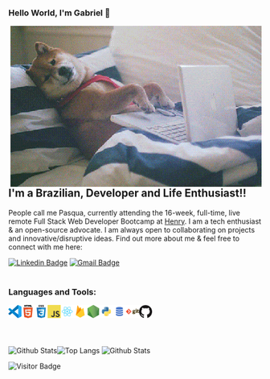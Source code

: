 ### Hello World, I'm Gabriel 👋

 <img align="right" alt="GIF" src="https://github.com/gapasquantonio/gapasquantonio/blob/main/code.gif?raw=true" width="500" height="320" />


## I'm a Brazilian, Developer and Life Enthusiast!!



People call me Pasqua, currently attending the 16-week, full-time, live remote Full Stack Web Developer Bootcamp at [Henry](https://www.soyhenry.com/). I am a tech enthusiast & an open-source advocate. I am always open to collaborating on projects and innovative/disruptive ideas. Find out more about me & feel free to connect with me here:

[![Linkedin Badge](https://img.shields.io/badge/-gapasquantonio-blue?style=flat-square&logo=Linkedin&logoColor=white&link=https://www.linkedin.com/in/gapasquantonio/)](https://www.linkedin.com/in/gabrielpasquantonio/)
[![Gmail Badge](https://img.shields.io/badge/-pasquantonioo@gmail.com-c14438?style=flat-square&logo=Gmail&logoColor=white&link=mailto:pasquantonioo@gmail.com)](mailto:pasquantonioo@gmail.com)
<br />
<br />
### Languages and Tools:

<img align="left" alt="Visual Studio Code" width="26px" src="https://raw.githubusercontent.com/github/explore/80688e429a7d4ef2fca1e82350fe8e3517d3494d/topics/visual-studio-code/visual-studio-code.png" />
<img align="left" alt="HTML5" width="26px" src="https://raw.githubusercontent.com/github/explore/80688e429a7d4ef2fca1e82350fe8e3517d3494d/topics/html/html.png" />
<img align="left" alt="CSS3" width="26px" src="https://raw.githubusercontent.com/github/explore/80688e429a7d4ef2fca1e82350fe8e3517d3494d/topics/css/css.png" />
<img align="left" alt="JavaScript" width="26px" src="https://raw.githubusercontent.com/github/explore/80688e429a7d4ef2fca1e82350fe8e3517d3494d/topics/javascript/javascript.png" />
<img align="left" alt="React" width="26px" src="https://raw.githubusercontent.com/github/explore/80688e429a7d4ef2fca1e82350fe8e3517d3494d/topics/react/react.png" />
<img align="left" alt="Firebase" width="26px"src="https://raw.githubusercontent.com/github/explore/80688e429a7d4ef2fca1e82350fe8e3517d3494d/topics/firebase/firebase.png" /></a> 
<img align="left" alt="Node.js" width="26px" src="https://raw.githubusercontent.com/github/explore/80688e429a7d4ef2fca1e82350fe8e3517d3494d/topics/nodejs/nodejs.png" />
<img align="left" alt="python" width="26px" src="https://raw.githubusercontent.com/github/explore/80688e429a7d4ef2fca1e82350fe8e3517d3494d/topics/python/python.png" />
<img align="left" alt="SQL" width="26px" src="https://raw.githubusercontent.com/github/explore/80688e429a7d4ef2fca1e82350fe8e3517d3494d/topics/sql/sql.png" />
<img align="left" alt="Git" width="26px" src="https://raw.githubusercontent.com/github/explore/80688e429a7d4ef2fca1e82350fe8e3517d3494d/topics/git/git.png" />
<img align="left" alt="GitHub" width="26px" src="https://raw.githubusercontent.com/github/explore/78df643247d429f6cc873026c0622819ad797942/topics/github/github.png" />
<br /><br /><br />
<br />


![Github Stats](https://github-readme-stats.vercel.app/api?username=gapasquantonio&count_private=false&show_icons=true&include_all_commits=true)![Top Langs](https://github-readme-stats.vercel.app/api/top-langs/?username=gapasquantonio&hide=TeX&layout=compact)
![Github Stats](https://github-readme-streak-stats.herokuapp.com/?user=gapasquantonio)


![Visitor Badge](https://visitor-badge.laobi.icu/badge?page_id=gapasquantonio.gapasquantonio)
